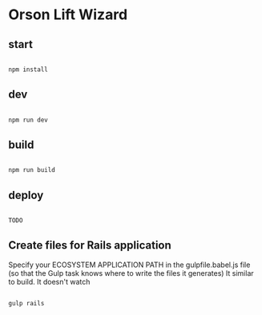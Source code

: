 # Orson Lift Wizard

## start

```sh

npm install

```

## dev

```sh

npm run dev

```

## build

```sh

npm run build

```

## deploy

```sh

TODO

```

## Create files for Rails application

Specify your ECOSYSTEM APPLICATION PATH in the gulpfile.babel.js file (so that the Gulp task knows where to write the files it generates)
It similar to build. It doesn't watch


```sh

gulp rails
```
